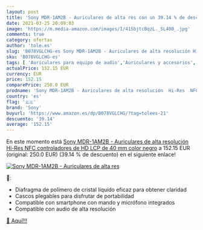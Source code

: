 ```yaml
---
layout: post
title: 'Sony MDR-1AM2B - Auriculares de alta res con un 39.14 % de descuento'
date: 2021-03-25 20:09:03
image: 'https://m.media-amazon.com/images/I/41SbjtcBqzL._SL400_.jpg'
comments: true
category: ofertas
author: 'tole.es'
slug: 'B078VGLCHG-es Sony MDR-1AM2B - Auriculares de alta resolución Hi-Res NFC...'
sku: 'B078VGLCHG-es'
tags: [ 'Auriculares para equipo de audio','Auriculares y accesorios','Electrónica','auriculares','sony', ]
actualPrice: 152.15 EUR
currency: EUR
price: 152.15
comparePrice: 250.0 EUR
prodname: 'Sony MDR-1AM2B - Auriculares de alta resolución  Hi-Res  NFC  controladores de HD LCP de 40 mm   color negro'
country: 'es'
flag: '🇪🇸'
brand: 'Sony'
buyurl: 'https://www.amazon.es/dp/B078VGLCHG/?tag=tolees-21'
descuento: '39.14'
average: '152.15'
---
```


En este momento está [Sony MDR-1AM2B - Auriculares de alta resolución  Hi-Res  NFC  controladores de HD LCP de 40 mm   color negro](https://www.amazon.es/dp/B078VGLCHG/?tag=tolees-21) a 152.15 EUR (original: 250.0 EUR) (39.14 %  de descuento) en el siguiente enlace!

[![Sony MDR-1AM2B - Auriculares de alta res](https://m.media-amazon.com/images/I/41SbjtcBqzL._SL400_.jpg)](https://www.amazon.es/dp/B078VGLCHG/?tag=tolees-21)

🔎:

- Diafragma de polímero de cristal líquido eficaz para obtener claridad
- Cascos plegables para disfrutar de portabilidad
- Compatible con smartphone con mando y micrófono integrados
- Compatible con audio de alta resolución

[🛒 Aquí!!!](https://www.amazon.es/dp/B078VGLCHG/?tag=tolees-21)
